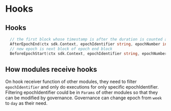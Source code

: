 <!--
order: 5
-->

# Hooks

## Hooks

```go
  // the first block whose timestamp is after the duration is counted as the end of the epoch
  AfterEpochEnd(ctx sdk.Context, epochIdentifier string, epochNumber int64)
  // new epoch is next block of epoch end block
  BeforeEpochStart(ctx sdk.Context, epochIdentifier string, epochNumber int64)
```

## How modules receive hooks

On hook receiver function of other modules, they need to filter `epochIdentifier` and only do executions for only
specific epochIdentifier.
Filtering epochIdentifier could be in `Params` of other modules so that they can be modified by governance.
Governance can change epoch from `week` to `day` as their need.